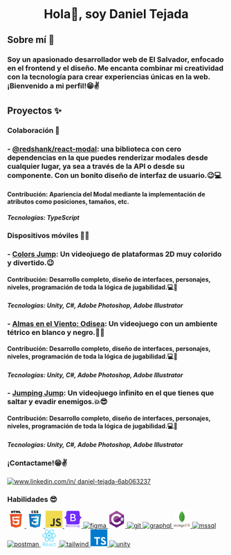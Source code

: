 <h1 align="center">Hola👋, soy Daniel Tejada</h1>
<h2 align="left">Sobre mí 🚀</h2>
<h3 align="lest">Soy un apasionado desarrollador web de El Salvador, enfocado en el frontend y el diseño. Me encanta combinar mi creatividad con la tecnología para crear experiencias únicas en la web. ¡Bienvenido a mi perfil!😁✌️</h3>
<h2>Proyectos ✨</h2>

### Colaboración 💪
### - [@redshank/react-modal](https://www.npmjs.com/package/@redshank/react-modal#): una biblioteca con cero dependencias en la que puedes renderizar modales desde cualquier lugar, ya sea a través de la API o desde su componente. Con un bonito diseño de interfaz de usuario.😉💻
#### Contribución: Apariencia del Modal mediante la implementación de atributos como posiciones, tamaños, etc.
##### Tecnologías: TypeScript 
### Dispositivos móviles 📱✨
### - [Colors Jump](https://play.google.com/store/apps/details?id=com.DanielTejadaGames.ColorsJump&pcampaignid=web_share): Un videojuego de plataformas 2D muy colorido y divertido.😉
#### Contribución: Desarrollo completo, diseño de interfaces, personajes, niveles, programación de toda la lógica de jugabilidad.💻📱
##### Tecnologías: Unity, C#, Adobe Photoshop, Adobe Illustrator 
### - [Almas en el Viento: Odisea](https://play.google.com/store/apps/details?id=com.DanielTejada.AlmasenelVientoOdiseadelEspirituVolador&pcampaignid=web_share): Un videojuego con un ambiente tétrico en blanco y negro.👻👹
#### Contribución: Desarrollo completo, diseño de interfaces, personajes, niveles, programación de toda la lógica de jugabilidad.💻📱
##### Tecnologías: Unity, C#, Adobe Photoshop, Adobe Illustrator 
### - [Jumping Jump](https://play.google.com/store/apps/details?id=com.DanielTejada.JumpingJump&pcampaignid=web_share): Un videojuego infinito en el que tienes que saltar y evadir enemigos.💥😎
#### Contribución: Desarrollo completo, diseño de interfaces, personajes, niveles, programación de toda la lógica de jugabilidad.💻📱
##### Tecnologías: Unity, C#, Adobe Photoshop, Adobe Illustrator 

<h3 align="left">¡Contactame!😁✌️</h3>
<p align="left">
<a href="https://www.linkedin.com/in/daniel-tejada-6ab063237/" target="blank"><img align="center" src="https://raw.githubusercontent.com/rahuldkjain/github-profile-readme-generator/master/src/images/icons/Social/linked-in-alt.svg" alt="www.linkedin.com/in/ daniel-tejada-6ab063237" height="30" width="40" /></a>
</p>

<h3 align="left">Habilidades 😎</h3>
<p align="left"> <a href="https://www.w3.org/html/" target="_blank" rel="noreferrer"> <img src="https://raw.githubusercontent.com/devicons/devicon/master/icons/html5/html5-original-wordmark.svg" alt="html5" width="40" height="40"/> </a> <a href="https://www.w3schools.com/css/" target="_blank" rel="noreferrer"> <img src="https://raw.githubusercontent.com/devicons/devicon/master/icons/css3/css3-original-wordmark.svg" alt="css3" width="40" height="40"/> </a> <a href="https://developer.mozilla.org/en-US/docs/Web/JavaScript" target="_blank" rel="noreferrer"> <img src="https://raw.githubusercontent.com/devicons/devicon/master/icons/javascript/javascript-original.svg" alt="javascript" width="40" height="40"/> </a> <a href="https://getbootstrap.com" target="_blank" rel="noreferrer"> <img src="https://raw.githubusercontent.com/devicons/devicon/master/icons/bootstrap/bootstrap-plain-wordmark.svg" alt="bootstrap" width="40" height="40"/> </a> <a href="https://www.figma.com/" target="_blank" rel="noreferrer"> <img src="https://www.vectorlogo.zone/logos/figma/figma-icon.svg" alt="figma" width="40" height="40"/> </a> <a href="https://www.w3schools.com/cs/" target="_blank" rel="noreferrer"> <img src="https://raw.githubusercontent.com/devicons/devicon/master/icons/csharp/csharp-original.svg" alt="csharp" width="40" height="40"/> </a> <a href="https://git-scm.com/" target="_blank" rel="noreferrer"> <img src="https://www.vectorlogo.zone/logos/git-scm/git-scm-icon.svg" alt="git" width="40" height="40"/> </a> <a href="https://graphql.org" target="_blank" rel="noreferrer"> <img src="https://www.vectorlogo.zone/logos/graphql/graphql-icon.svg" alt="graphql" width="40" height="40"/> </a>   <a href="https://www.mongodb.com/" target="_blank" rel="noreferrer"> <img src="https://raw.githubusercontent.com/devicons/devicon/master/icons/mongodb/mongodb-original-wordmark.svg" alt="mongodb" width="40" height="40"/> </a> <a href="https://www.microsoft.com/en-us/sql-server" target="_blank" rel="noreferrer"> <img src="https://www.svgrepo.com/show/303229/microsoft-sql-server-logo.svg" alt="mssql" width="40" height="40"/> </a> <a href="https://postman.com" target="_blank" rel="noreferrer"> <img src="https://www.vectorlogo.zone/logos/getpostman/getpostman-icon.svg" alt="postman" width="40" height="40"/> </a> <a href="https://reactjs.org/" target="_blank" rel="noreferrer"> <img src="https://raw.githubusercontent.com/devicons/devicon/master/icons/react/react-original-wordmark.svg" alt="react" width="40" height="40"/> </a> <a href="https://tailwindcss.com/" target="_blank" rel="noreferrer"> <img src="https://www.vectorlogo.zone/logos/tailwindcss/tailwindcss-icon.svg" alt="tailwind" width="40" height="40"/> </a> <a href="https://www.typescriptlang.org/" target="_blank" rel="noreferrer"> <img src="https://raw.githubusercontent.com/devicons/devicon/master/icons/typescript/typescript-original.svg" alt="typescript" width="40" height="40"/> </a> <a href="https://unity.com/" target="_blank" rel="noreferrer"> <img src="https://www.vectorlogo.zone/logos/unity3d/unity3d-icon.svg" alt="unity" width="40" height="40"/> </a> <a href="https://www.adobe.com/products/xd.html" target="_blank" rel="noreferrer"> </a> </p>

